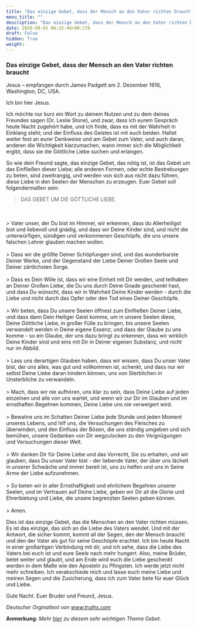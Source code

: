 ```yaml
---
title: "Das einzige Gebet, dass der Mensch an den Vater richten braucht"
menu_title: ""
description: "Das einzige Gebet, dass der Mensch an den Vater richten braucht"
date: 2020-08-01 06:25:48+00:276
draft: False
hidden: True
weight:
---
```

### Das einzige Gebet, dass der Mensch an den Vater richten braucht

Jesus – empfangen durch James Padgett am 2. Dezember 1916, Washington, DC, USA.

Ich bin hier Jesus.  

Ich möchte nur kurz ein Wort zu deinem Nutzen und zu dem deines Freundes sagen (Dr. Leslie Stone), und zwar, dass ich eurem Gespräch heute Nacht zugehört habe, und ich finde, dass es mit der Wahrheit in Einklang steht; und der Einfluss des Geistes ist mit euch beiden. Haltet weiter fest an eurer Denkweise und am Gebet zum Vater, und auch daran, anderen die Wichtigkeit klarzumachen, wann immer sich die Möglichkeit ergibt, dass sie die Göttliche Liebe suchen und erlangen.  

So wie dein Freund sagte, das einzige Gebet, das nötig ist, ist das Gebet um das Einfließen dieser Liebe; alle anderen Formen, oder echte Bestrebungen zu beten, sind zweitrangig, und werden von sich aus nicht dazu führen, diese Liebe in den Seelen der Menschen zu erzeugen. Euer Gebet soll folgendermaßen sein:

> DAS GEBET UM DIE GÖTTLICHE LIEBE.
<br>
<br>
> Vater unser, der Du bist im Himmel, wir erkennen, dass du Allerheiligst bist und liebevoll und gnädig, und dass wir Deine Kinder sind, und nicht die unterwürfigen, sündigen und verkommenen Geschöpfe, die uns unsere falschen Lehrer glauben machen wollen.
<br>
<br>
 > Dass wir die größte Deiner Schöpfungen sind, und das wunderbarste Deiner Werke, und der Gegenstand der Liebe Deiner Großen Seele und Deiner zärtlichsten Sorge.
<br>
<br>
> Dass es Dein Wille ist, dass wir eine Einheit mit Dir werden, und teilhaben an Deiner Großen Liebe, die Du uns durch Deine Gnade geschenkt hast, und dass Du wünscht, dass wir in Wahrheit Deine Kinder werden - durch die Liebe und nicht durch das Opfer oder den Tod eines Deiner Geschöpfe.
<br>
<br>
> Wir beten, dass Du unsere Seelen öffnest zum Einfließen Deiner Liebe, und dass dann Dein Heiliger Geist komme, um in unsere Seelen diese, Deine Göttliche Liebe, in großer Fülle zu bringen, bis unsere Seelen verwandelt werden in Deine eigene Essenz; und dass der Glaube zu uns komme - so ein Glaube, der uns dazu bringt zu erkennen, dass wir wirklich Deine Kinder sind und eins mit Dir in Deiner eigenen Substanz, und nicht nur im Abbild.
<br>
<br>
> Lass uns derartigen Glauben haben, dass wir wissen, dass Du unser Vater bist, der uns alles, was gut und vollkommen ist, schenkt, und dass nur wir selbst Deine Liebe daran hindern können, uns von Sterblichen in Unsterbliche zu verwandeln.
<br>
<br>
> Mach, dass wir nie aufhören, uns klar zu sein, dass Deine Liebe auf jeden einzelnen und alle von uns wartet, und wenn wir zur Dir im Glauben und im ernsthaften Begehren kommen, Deine Liebe uns nie verweigert wird.
<br>
<br>
> Bewahre uns im Schatten Deiner Liebe jede Stunde und jeden Moment unseres Lebens, und hilf uns, die Versuchungen des Fleisches zu überwinden, und den Einfluss der Bösen, die uns ständig umgeben und sich bemühen, unsere Gedanken von Dir wegzulocken zu den Vergnügungen und Versuchungen dieser Welt.
<br>
<br>
> Wir danken Dir für Deine Liebe und das Vorrecht, Sie zu erhalten, und wir glauben, dass Du unser Vater bist - der liebende Vater, der über uns lächelt in unserer Schwäche und immer bereit ist, uns zu helfen und uns in Seine Arme der Liebe aufzunehmen.
<br>
<br>
> So beten wir in aller Ernsthaftigkeit und ehrlichem Begehren unserer Seelen, und im Vertrauen auf Deine Liebe, geben wir Dir all die Glorie und Ehrerbietung und Liebe, die unsere begrenzten Seelen geben können.
<br>
<br>
> Amen.  

Dies ist das einzige Gebet, das die Menschen an den Vater richten müssen. Es ist das einzige, das sich an die Liebe des Vaters wendet. Und mit der Antwort, die sicher kommt, kommt all der Segen, den der Mensch braucht und den der Vater als gut für seine Geschöpfe erachtet. Ich bin heute Nacht in einer großartigen Verbindung mit dir, und ich sehe, dass die Liebe des Vaters bei euch ist und eure Seele nach mehr hungert. Also, meine Brüder, betet weiter und glaubt, und am Ende wird euch die Liebe geschenkt werden in dem Maße wie den Aposteln zu Pfingsten. Ich werde jetzt nicht mehr schreiben. Ich verabschiede mich und lasse euch meine Liebe und meinen Segen und die Zusicherung, dass ich zum Vater bete für euer Glück und Liebe.  

Gute Nacht. Euer Bruder und Freund, Jesus.

*Deutscher Orginaltext von www.truths.com*

**Anmerkung:** *Mehr [hier](/die-gemeinschaft-der-goettlichen-liebe/das-gebet/) zu diesem sehr wichtigen Thema Gebet.*
